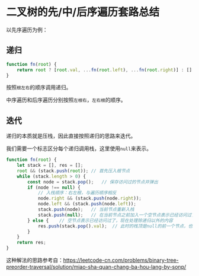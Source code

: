 # 二叉树的先/中/后序遍历套路总结
以先序遍历为例：
## 递归
```js
function fn(root) {
    return root ? [root.val, ...fn(root.left), ...fn(root.right)] : [];
}
```
按照`根左右`的顺序调用递归。

中序遍历和后序遍历分别按照`左根右`，`左右根`的顺序。

## 迭代
递归的本质就是压栈，因此直接按照递归的思路来迭代。

我们需要一个标志区分每个递归调用栈，这里使用`null`来表示。

```js
function fn(root) {
    let stack = [], res = [];
    root && (stack.push(root)); // 首先压入根节点
    while (stack.length > 0) {
        const node = stack.pop();   // 保存访问过的节点并弹出
        if (node !== null) {
            // 入栈顺序：右左根，与遍历顺序相反
            node.right && (stack.push(node.right));
            node.left && (stack.push(node.left));
            stack.push(node);   // 当前节点重新入栈
            stack.push(null);   // 在当前节点之前加入一个空节点表示已经访问过了
        } else {    // 空节点表示已经访问过了，现在处理除递归以外的内容
            res.push(stack.pop().val);  // 此时的栈顶是null的前一个节点，也就是stack.push(node)中的node
        }
    }
    return res;
}
```

这种解法的思路参考自：https://leetcode-cn.com/problems/binary-tree-preorder-traversal/solution/miao-sha-quan-chang-ba-hou-lang-by-sonp/
